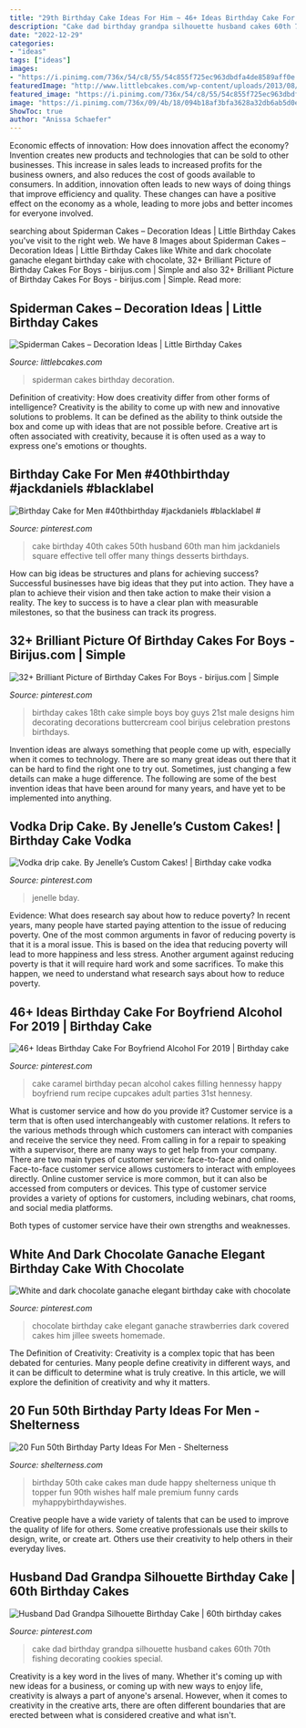```yaml
---
title: "29th Birthday Cake Ideas For Him ~ 46+ Ideas Birthday Cake For Boyfriend Alcohol For 2019"
description: "Cake dad birthday grandpa silhouette husband cakes 60th 70th fishing decorating cookies special"
date: "2022-12-29"
categories:
- "ideas"
tags: ["ideas"]
images:
- "https://i.pinimg.com/736x/54/c8/55/54c855f725ec963dbdfa4de8589aff0e.jpg"
featuredImage: "http://www.littlebcakes.com/wp-content/uploads/2013/08/Spiderman-Cakes.jpg"
featured_image: "https://i.pinimg.com/736x/54/c8/55/54c855f725ec963dbdfa4de8589aff0e.jpg"
image: "https://i.pinimg.com/736x/09/4b/18/094b18af3bfa3628a32db6ab5d0e4c47.jpg"
ShowToc: true
author: "Anissa Schaefer"
---
```



Economic effects of innovation: How does innovation affect the economy?
Invention creates new products and technologies that can be sold to other businesses. This increase in sales leads to increased profits for the business owners, and also reduces the cost of goods available to consumers. In addition, innovation often leads to new ways of doing things that improve efficiency and quality. These changes can have a positive effect on the economy as a whole, leading to more jobs and better incomes for everyone involved.

	

		
searching about Spiderman Cakes – Decoration Ideas | Little Birthday Cakes you've visit to the right web. We have 8 Images about Spiderman Cakes – Decoration Ideas | Little Birthday Cakes like White and dark chocolate ganache elegant birthday cake with chocolate, 32+ Brilliant Picture of Birthday Cakes For Boys - birijus.com | Simple and also 32+ Brilliant Picture of Birthday Cakes For Boys - birijus.com | Simple. Read more:
		
    
## Spiderman Cakes – Decoration Ideas | Little Birthday Cakes

<img loading=lazy src="http://www.littlebcakes.com/wp-content/uploads/2013/08/Spiderman-Cakes.jpg" onerror="this.onerror=null;this.src='https://tse2.mm.bing.net/th?id=OIP.xyZluaZZ33GVbUX911wOZwHaLa&amp;pid=15.1';" alt="Spiderman Cakes – Decoration Ideas | Little Birthday Cakes">

_Source: littlebcakes.com_

>spiderman cakes birthday decoration. 

	

Definition of creativity: How does creativity differ from other forms of intelligence?
Creativity is the ability to come up with new and innovative solutions to problems. It can be defined as the ability to think outside the box and come up with ideas that are not possible before. Creative art is often associated with creativity, because it is often used as a way to express one's emotions or thoughts.

    
## Birthday Cake For Men #40thbirthday #jackdaniels #blacklabel #

<img loading=lazy src="https://i.pinimg.com/736x/4e/e1/15/4ee11552e588e2913034f7628b6ac27f.jpg" onerror="this.onerror=null;this.src='https://tse4.mm.bing.net/th?id=OIP.WPONKpzLGAE6-Au9GZmAbwHaJ3&amp;pid=15.1';" alt="Birthday Cake for Men #40thbirthday #jackdaniels #blacklabel #">

_Source: pinterest.com_

>cake birthday 40th cakes 50th husband 60th man him jackdaniels square effective tell offer many things desserts birthdays. 

	

How can big ideas be structures and plans for achieving success?
Successful businesses have big ideas that they put into action. They have a plan to achieve their vision and then take action to make their vision a reality. The key to success is to have a clear plan with measurable milestones, so that the business can track its progress.

    
## 32+ Brilliant Picture Of Birthday Cakes For Boys - Birijus.com | Simple

<img loading=lazy src="https://i.pinimg.com/736x/09/4b/18/094b18af3bfa3628a32db6ab5d0e4c47.jpg" onerror="this.onerror=null;this.src='https://tse3.mm.bing.net/th?id=OIP.W1GhYlJGP2X_fvzc_7lo_wHaJ3&amp;pid=15.1';" alt="32+ Brilliant Picture of Birthday Cakes For Boys - birijus.com | Simple">

_Source: pinterest.com_

>birthday cakes 18th cake simple boys boy guys 21st male designs him decorating decorations buttercream cool birijus celebration prestons birthdays. 

	

Invention ideas are always something that people come up with, especially when it comes to technology. There are so many great ideas out there that it can be hard to find the right one to try out. Sometimes, just changing a few details can make a huge difference. The following are some of the best invention ideas that have been around for many years, and have yet to be implemented into anything.

    
## Vodka Drip Cake. By Jenelle’s Custom Cakes! | Birthday Cake Vodka

<img loading=lazy src="https://i.pinimg.com/736x/54/c8/55/54c855f725ec963dbdfa4de8589aff0e.jpg" onerror="this.onerror=null;this.src='https://tse3.mm.bing.net/th?id=OIP.fGmnaT-RxGc2CIifwVnKagHaKr&amp;pid=15.1';" alt="Vodka drip cake. By Jenelle’s Custom Cakes! | Birthday cake vodka">

_Source: pinterest.com_

>jenelle bday. 

	

Evidence: What does research say about how to reduce poverty?
In recent years, many people have started paying attention to the issue of reducing poverty. One of the most common arguments in favor of reducing poverty is that it is a moral issue. This is based on the idea that reducing poverty will lead to more happiness and less stress. Another argument against reducing poverty is that it will require hard work and some sacrifices. To make this happen, we need to understand what research says about how to reduce poverty.

    
## 46+ Ideas Birthday Cake For Boyfriend Alcohol For 2019 | Birthday Cake

<img loading=lazy src="https://i.pinimg.com/736x/f0/08/12/f0081247644cf024754a965267da170b.jpg" onerror="this.onerror=null;this.src='https://tse4.mm.bing.net/th?id=OIP.XqO_Q2UN4awlNUvMVwZdgwAAAA&amp;pid=15.1';" alt="46+ Ideas Birthday Cake For Boyfriend Alcohol For 2019 | Birthday cake">

_Source: pinterest.com_

>cake caramel birthday pecan alcohol cakes filling hennessy happy boyfriend rum recipe cupcakes adult parties 31st hennesy. 

	

What is customer service and how do you provide it?
Customer service is a term that is often used interchangeably with customer relations. It refers to the various methods through which customers can interact with companies and receive the service they need. From calling in for a repair to speaking with a supervisor, there are many ways to get help from your company.
There are two main types of customer service: face-to-face and online. Face-to-face customer service allows customers to interact with employees directly. Online customer service is more common, but it can also be accessed from computers or devices. This type of customer service provides a variety of options for customers, including webinars, chat rooms, and social media platforms.

Both types of customer service have their own strengths and weaknesses.

    
## White And Dark Chocolate Ganache Elegant Birthday Cake With Chocolate

<img loading=lazy src="https://i.pinimg.com/736x/57/a6/cf/57a6cf4094b99bb505f2b77fa9e92ea2.jpg" onerror="this.onerror=null;this.src='https://tse3.mm.bing.net/th?id=OIP.V9x38dqGnGtk0yEqaK5mCAHaH2&amp;pid=15.1';" alt="White and dark chocolate ganache elegant birthday cake with chocolate">

_Source: pinterest.com_

>chocolate birthday cake elegant ganache strawberries dark covered cakes him jillee sweets homemade. 

	

The Definition of Creativity:
Creativity is a complex topic that has been debated for centuries. Many people define creativity in different ways, and it can be difficult to determine what is truly creative. In this article, we will explore the definition of creativity and why it matters.

    
## 20 Fun 50th Birthday Party Ideas For Men - Shelterness

<img loading=lazy src="https://i.shelterness.com/2017/02/15-50th-birthday-cake-vintage-dude-for-a-man.jpg" onerror="this.onerror=null;this.src='https://tse3.mm.bing.net/th?id=OIP.vYP4U5uZzJqbsIBEFSXSXAHaJ4&amp;pid=15.1';" alt="20 Fun 50th Birthday Party Ideas For Men - Shelterness">

_Source: shelterness.com_

>birthday 50th cake cakes man dude happy shelterness unique th topper fun 90th wishes half male premium funny cards myhappybirthdaywishes. 

	

Creative people have a wide variety of talents that can be used to improve the quality of life for others. Some creative professionals use their skills to design, write, or create art. Others use their creativity to help others in their everyday lives.

    
## Husband Dad Grandpa Silhouette Birthday Cake | 60th Birthday Cakes

<img loading=lazy src="https://i.pinimg.com/736x/ce/c0/b3/cec0b31671d10170c349ce58dd3dbceb.jpg" onerror="this.onerror=null;this.src='https://tse1.mm.bing.net/th?id=OIP.WIzV76FlDpr7GPJV7iMyzgHaJ4&amp;pid=15.1';" alt="Husband Dad Grandpa Silhouette Birthday Cake | 60th birthday cakes">

_Source: pinterest.com_

>cake dad birthday grandpa silhouette husband cakes 60th 70th fishing decorating cookies special. 

	

Creativity is a key word in the lives of many. Whether it's coming up with new ideas for a business, or coming up with new ways to enjoy life, creativity is always a part of anyone's arsenal. However, when it comes to creativity in the creative arts, there are often different boundaries that are erected between what is considered creative and what isn't.

